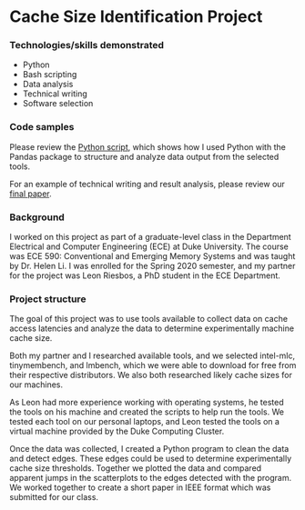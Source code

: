 # Cache Size Identification Project

### Technologies/skills demonstrated
* Python
* Bash scripting
* Data analysis
* Technical writing
* Software selection

### Code samples
Please review the [Python script](ece-590-final-project-master/data/analyze.py), which shows how I used Python with the Pandas package to structure and analyze data output from the selected tools. 

For an example of technical writing and result analysis, please review our [final paper](Cache-Size-Identification-Johnson-Riesbos-2020.pdf).  

### Background
I worked on this project as part of a graduate-level class in the Department Electrical and Computer Engineering (ECE) at Duke University.  The course was ECE 590: Conventional and Emerging Memory Systems and was taught by Dr. Helen Li.  I was enrolled for the Spring 2020 semester, and my partner for the project was Leon Riesbos, a PhD student in the ECE Department.

### Project structure
The goal of this project was to use tools available to collect data on cache access latencies and analyze the data to determine experimentally machine cache size.  

Both my partner and I researched available tools, and we selected intel-mlc, tinymembench, and lmbench, which we were able to download for free from their respective distributors.  We also both researched likely cache sizes for our machines.

As Leon had more experience working with operating systems, he tested the tools on his machine and created the scripts to help run the tools.  We tested each tool on our personal laptops, and Leon tested the tools on a virtual machine provided by the Duke Computing Cluster.

Once the data was collected, I created a Python program to clean the data and detect edges.  These edges could be used to determine experimentally cache size thresholds.  Together we plotted the data and compared apparent jumps in the scatterplots to the edges detected with the program.  We worked together to create a short paper in IEEE format which was submitted for our class.
